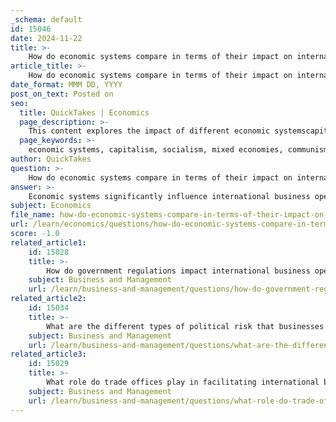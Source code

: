 ```yaml
---
_schema: default
id: 15046
date: 2024-11-22
title: >-
    How do economic systems compare in terms of their impact on international business?
article_title: >-
    How do economic systems compare in terms of their impact on international business?
date_format: MMM DD, YYYY
post_on_text: Posted on
seo:
  title: QuickTakes | Economics
  page_description: >-
    This content explores the impact of different economic systemscapitalism, socialism, mixed economies, and communismon international business operations, highlighting how these systems influence trade dynamics and investment strategies.
  page_keywords: >-
    economic systems, capitalism, socialism, mixed economies, communism, international business, trade dynamics, investment strategies, globalization, political risk, market access, competition, government control, entrepreneurial activities
author: QuickTakes
question: >-
    How do economic systems compare in terms of their impact on international business?
answer: >-
    Economic systems significantly influence international business operations, trade dynamics, and investment strategies. The primary economic systems—capitalism, socialism, mixed economies, and communism—each have distinct characteristics that affect how businesses operate on a global scale.\n\n1. **Capitalism**: In capitalist economies, private ownership and the profit motive drive economic activities. This system encourages competition and consumer sovereignty, leading to innovation and efficiency. Businesses in capitalist countries often benefit from lower barriers to trade, which can enhance their ability to enter international markets. The emphasis on free markets allows for greater flexibility in responding to global economic trends, making it easier for firms to adapt their strategies to changing conditions.\n\n2. **Socialism**: In contrast, socialist economies prioritize collective ownership and government control over resources. This can lead to more regulation and less competition, which may stifle innovation and limit the ability of businesses to respond quickly to international market demands. However, socialist systems can also provide stability and predictability, which can be advantageous for long-term planning in international business.\n\n3. **Mixed Economies**: Most countries operate under mixed economic systems, combining elements of capitalism and socialism. This allows for a balance between free market principles and government intervention. Businesses in mixed economies may experience a more stable regulatory environment, which can facilitate international trade. However, the level of government involvement can vary significantly, impacting how businesses strategize for global operations.\n\n4. **Communism**: In purely communist systems, the government controls all aspects of the economy, including production and distribution. This lack of private ownership can severely limit entrepreneurial activities and international business engagement. Companies operating in such environments may face significant challenges in accessing global markets and adapting to international business practices.\n\nThe impact of these economic systems on international business is further complicated by factors such as globalization, trade policies, and political risk. For instance, global economic integration has led to increased competition and the need for businesses to innovate continuously. Companies must navigate varying trade regulations and political environments, which can differ widely between capitalist and socialist countries.\n\nMoreover, political risk assessment becomes crucial for international businesses, as changes in government policies can directly affect trade agreements and market access. Businesses often engage in lobbying to influence trade policies that favor their operations, highlighting the interplay between economic systems and political environments.\n\nIn summary, the comparison of economic systems reveals that capitalism generally provides a more conducive environment for international business due to its emphasis on competition and market freedom. In contrast, socialism and communism can impose restrictions that may hinder global business operations. Understanding these dynamics is essential for businesses looking to expand internationally and adapt to the complexities of the global economy.
subject: Economics
file_name: how-do-economic-systems-compare-in-terms-of-their-impact-on-international-business.md
url: /learn/economics/questions/how-do-economic-systems-compare-in-terms-of-their-impact-on-international-business
score: -1.0
related_article1:
    id: 15028
    title: >-
        How do government regulations impact international business operations?
    subject: Business and Management
    url: /learn/business-and-management/questions/how-do-government-regulations-impact-international-business-operations
related_article2:
    id: 15034
    title: >-
        What are the different types of political risk that businesses might face internationally?
    subject: Business and Management
    url: /learn/business-and-management/questions/what-are-the-different-types-of-political-risk-that-businesses-might-face-internationally
related_article3:
    id: 15029
    title: >-
        What role do trade offices play in facilitating international business?
    subject: Business and Management
    url: /learn/business-and-management/questions/what-role-do-trade-offices-play-in-facilitating-international-business
---
```


&nbsp;